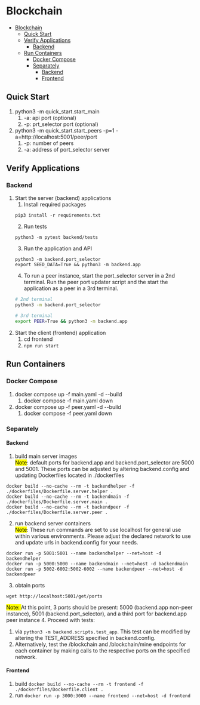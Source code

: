 # Blockchain

- [Blockchain](#blockchain)
  - [Quick Start](#quick-start)
  - [Verify Applications](#verify-applications)
    - [Backend](#backend)
  - [Run Containers](#run-containers)
    - [Docker Compose](#docker-compose)
    - [Separately](#separately)
      - [Backend](#backend-1)
      - [Frontend](#frontend)

## Quick Start
1. python3 -m quick_start.start_main
   1. -a: api port (optional)
   2. -p: prt_selector port (optional)
2. python3 -m quick_start.start_peers -p=1 -a=http://localhost:5001/peer/port
   1. -p: number of peers
   2. -a: address of port_selector server
## Verify Applications
### Backend
1. Start the server (backend) applications
   1. Install required packages
   ```
   pip3 install -r requirements.txt
   ```
   2. Run tests
   ```
   python3 -m pytest backend/tests
   ```
   3. Run the application and API
   ```
   python3 -m backend.port_selector
   export SEED_DATA=True && python3 -m backend.app
   ```
   4. To run a peer instance, start the port_selector server in a 2nd terminal. Run the peer port updater script and the start the application as a peer in a 3rd terminal.
   ```sh
   # 2nd terminal
   python3 -m backend.port_selector

   # 3rd terminal
   export PEER=True && python3 -m backend.app
   ```
2. Start the client (frontend) application
   1. cd frontend
   2. `npm run start`
## Run Containers
### Docker Compose
1. docker compose up -f main.yaml -d --build
   1. docker compose -f main.yaml down
2. docker compose up -f peer.yaml -d --build
   1. docker compose -f peer.yaml down
### Separately
#### Backend
1. build main server images <br>
<mark>Note</mark>: default ports for backend.app and backend.port_selector are 5000 and 5001. These ports can be adjusted by altering backend.config and updating Dockerfiles located in ./dockerfiles
```
docker build --no-cache --rm -t backendhelper -f ./dockerfiles/Dockerfile.server.helper .
docker build --no-cache --rm -t backendmain -f ./dockerfiles/Dockerfile.server.main .
docker build --no-cache --rm -t backendpeer -f ./dockerfiles/Dockerfile.server.peer .
```
2. run backend server containers <br>
<mark>Note</mark>: These run commands are set to use localhost for general use within various environments. Please adjust the declared network to use and update urls in backend.config for your needs.
```
docker run -p 5001:5001 --name backendhelper --net=host -d backendhelper
docker run -p 5000:5000 --name backendmain --net=host -d backendmain
docker run -p 5002-6002:5002-6002 --name backendpeer --net=host -d backendpeer
```
3. obtain ports
```
wget http://localhost:5001/get/ports
```
<mark>Note: </mark> At this point, 3 ports should be present: 5000 (backend.app non-peer instance), 5001 (backend.port_selector), and a third port for backend.app peer instance
4. Proceed with tests:
   1. via `python3 -m backend.scripts.test_app`. This test can be modified by altering the TEST_ADDRESS specified in backend.config.
   2. Alternatively, test the /blockchain and /blockchain/mine endpoints for each container by making calls to the respective ports on the specified network.

#### Frontend
1. build `docker build --no-cache --rm -t frontend -f ./dockerfiles/Dockerfile.client .`
2. run `docker run -p 3000:3000 --name frontend --net=host -d frontend`
